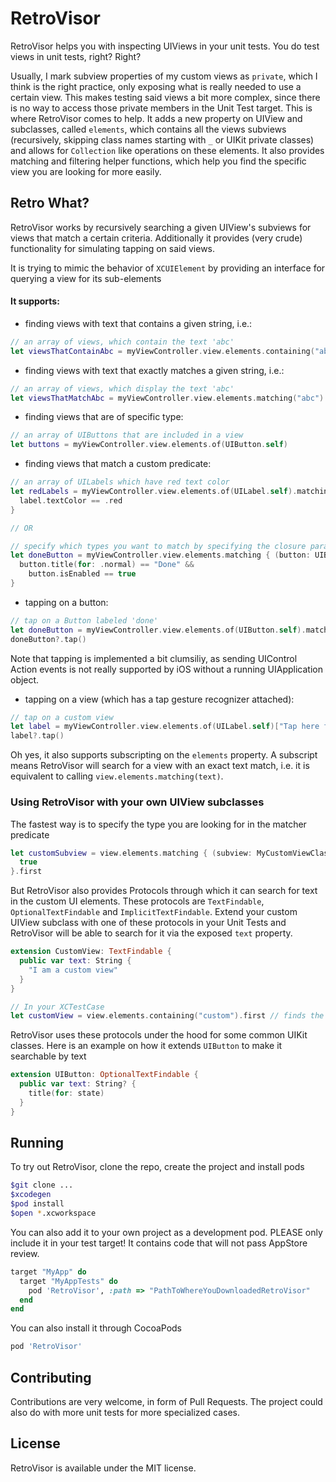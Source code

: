 # RetroVisor

RetroVisor helps you with inspecting UIViews in your unit tests. You do test views in unit tests, right? Right?

Usually, I mark subview properties of my custom views as `private`, which I think is the right practice, only exposing what is really needed to use a certain view. This makes testing said views a bit more complex, since there is no way to access those private members in the Unit Test target. This is where RetroVisor comes to help. It adds a new property on UIView and subclasses, called `elements`, which contains all the views subviews (recursively, skipping class names starting with `_` or UIKit private classes) and allows for `Collection` like operations on these elements. It also provides matching and filtering helper functions, which help you find the specific view you are looking for more easily.

## Retro What?

RetroVisor works by recursively searching a given UIView's subviews for views that match a certain criteria. Additionally it provides (very crude) functionality for simulating tapping on said views. 

It is trying to mimic the behavior of `XCUIElement` by providing an interface for querying a view for its sub-elements

#### It supports: 

- finding views with text that contains a given string, i.e.:

```swift
// an array of views, which contain the text 'abc'
let viewsThatContainAbc = myViewController.view.elements.containing("abc")
```

- finding views with text that exactly matches a given string, i.e.:

```swift
// an array of views, which display the text 'abc'
let viewsThatMatchAbc = myViewController.view.elements.matching("abc")
```

- finding views that are of specific type:

```swift
// an array of UIButtons that are included in a view
let buttons = myViewController.view.elements.of(UIButton.self)
```

- finding views that match a custom predicate:

```swift
// an array of UILabels which have red text color
let redLabels = myViewController.view.elements.of(UILabel.self).matching { label in
  label.textColor == .red
}

// OR

// specify which types you want to match by specifying the closure parameter type 
let doneButton = myViewController.view.elements.matching { (button: UIButton) in
  button.title(for: .normal) == "Done" && 
    button.isEnabled == true
}
```

- tapping on a button:

```swift
// tap on a Button labeled 'done'
let doneButton = myViewController.view.elements.of(UIButton.self).matching("done").first
doneButton?.tap()
```

Note that tapping is implemented a bit clumsiliy, as sending UIControl Action events is not really supported by iOS without a running UIApplication object.

- tapping on a view (which has a tap gesture recognizer attached):

```swift
// tap on a custom view
let label = myViewController.view.elements.of(UILabel.self)["Tap here for more info"].first
label?.tap()
```

Oh yes, it also supports subscripting on the `elements` property. A subscript means RetroVisor will search for a view with an exact text match, i.e. it is equivalent to calling `view.elements.matching(text)`.

### Using RetroVisor with your own UIView subclasses

The fastest way is to specify the type you are looking for in the matcher predicate

```swift
let customSubview = view.elements.matching { (subview: MyCustomViewClass) in
  true
}.first
```

But RetroVisor also provides Protocols through which it can search for text in the custom UI elements. These protocols are `TextFindable`, `OptionalTextFindable` and `ImplicitTextFindable`. Extend your custom UIView subclass with one of these protocols in your Unit Tests and RetroVisor will be able to search for it via the exposed `text` property.

```swift
extension CustomView: TextFindable {
  public var text: String {
    "I am a custom view"
  }
}

// In your XCTestCase
let customView = view.elements.containing("custom").first // finds the CustomView
```

RetroVisor uses these protocols under the hood for some common UIKit classes. Here is an example on how it extends `UIButton` to make it searchable by text

```swift
extension UIButton: OptionalTextFindable {
  public var text: String? {
    title(for: state)
  }
}
```

## Running

To try out RetroVisor, clone the repo, create the project and install pods

```bash
$git clone ...
$xcodegen
$pod install
$open *.xcworkspace
```

You can also add it to your own project as a development pod. PLEASE only include it in your test target! It contains code that will not pass AppStore review.

```ruby
target "MyApp" do
  target "MyAppTests" do
    pod 'RetroVisor', :path => "PathToWhereYouDownloadedRetroVisor"
  end
end
```

You can also install it through CocoaPods

```ruby
pod 'RetroVisor'
```

## Contributing

Contributions are very welcome, in form of Pull Requests. The project could also do with more unit tests for more specialized cases.

## License

RetroVisor is available under the MIT license.
